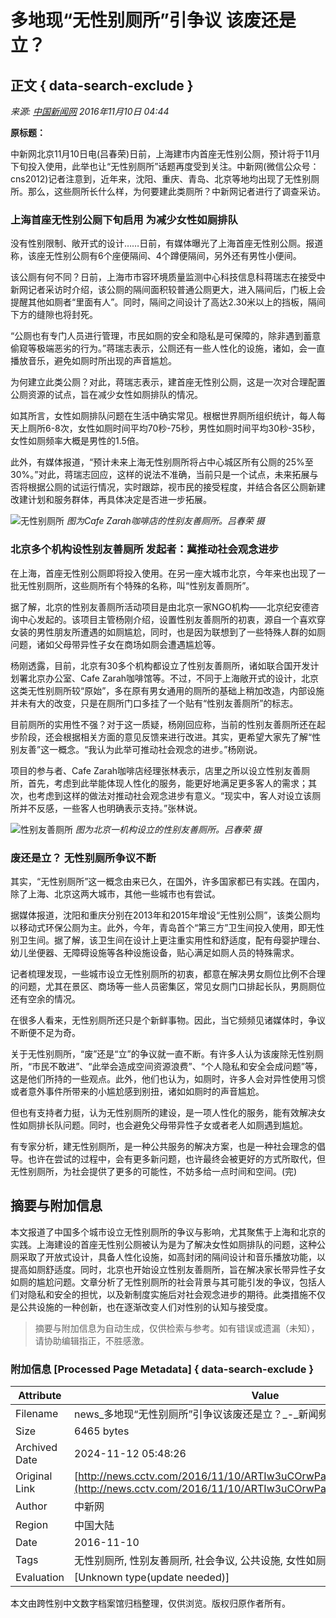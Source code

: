 # 多地现“无性别厕所”引争议 该废还是立？

## 正文 { data-search-exclude }


_来源: [中国新闻网](http://www.chinanews.com/sh/2016/11-10/8058295.shtml) 2016年11月10日 04:44_

**原标题：**

中新网北京11月10日电(吕春荣)日前，上海建市内首座无性别公厕，预计将于11月下旬投入使用，此举也让“无性别厕所”话题再度受到关注。中新网(微信公众号：cns2012)记者注意到，近年来，沈阳、重庆、青岛、北京等地均出现了无性别厕所。那么，这些厕所长什么样，为何要建此类厕所？中新网记者进行了调查采访。

### 上海首座无性别公厕下旬启用 为减少女性如厕排队

没有性别限制、敞开式的设计……日前，有媒体曝光了上海首座无性别公厕。报道称，该座无性别公厕有6个座便隔间、4个蹲便隔间，另外还有男性小便间。

该公厕有何不同？日前，上海市市容环境质量监测中心科技信息科蒋瑞志在接受中新网记者采访时介绍，该公厕的隔间面积较普通公厕更大，进入隔间后，门板上会提醒其他如厕者“里面有人”。同时，隔间之间设计了高达2.30米以上的挡板，隔间下方的缝隙也将封死。

“公厕也有专门人员进行管理，市民如厕的安全和隐私是可保障的，除非遇到蓄意偷窥等极端恶劣的行为。”蒋瑞志表示，公厕还有一些人性化的设施，诸如，会一直播放音乐，避免如厕时所出现的声音尴尬。

为何建立此类公厕？对此，蒋瑞志表示，建首座无性别公厕，这是一次对合理配置公厕资源的试点，旨在减少女性如厕排队的情况。

如其所言，女性如厕排队问题在生活中确实常见。根椐世界厕所组织统计，每人每天上厕所6-8次，女性如厕时间平均70秒-75秒，男性如厕时间平均30秒-35秒，女性如厕频率大概是男性的1.5倍。

此外，有媒体报道，“预计未来上海无性别厕所将占中心城区所有公厕的25%至30%。”对此，蒋瑞志回应，这样的说法不准确，当前只是一个试点，未来拓展与否将根据公厕的试运行情况，实时跟踪，视市民的接受程度，并结合各区公厕新建改建计划和服务群体，再具体决定是否进一步拓展。

![无性别厕所](http://p1.img.cctvpic.com/photoworkspace/contentimg/2016/11/10/2016111004435491453.jpg)
*图为Cafe Zarah咖啡店的性别友善厕所。吕春荣 摄*

### 北京多个机构设性别友善厕所 发起者：冀推动社会观念进步

在上海，首座无性别公厕即将投入使用。在另一座大城市北京，今年来也出现了一批无性别厕所，这些厕所有个特殊的名称，叫“性别友善厕所”。

据了解，北京的性别友善厕所活动项目是由北京一家NGO机构——北京纪安德咨询中心发起的。该项目主管杨刚介绍，设置性别友善厕所的初衷，源自一个喜欢穿女装的男性朋友所遭遇的如厕尴尬，同时，也是因为联想到了一些特殊人群的如厕问题，诸如父母带异性子女在商场如厕会遭遇尴尬等。

杨刚透露，目前，北京有30多个机构都设立了性别友善厕所，诸如联合国开发计划署北京办公室、Cafe Zarah咖啡馆等。不过，不同于上海敞开式的设计，北京这类无性别厕所较“原始”，多在原有男女通用的厕所的基础上稍加改造，内部设施并未有大的改变，只是在厕所门口多挂了一个贴有“性别友善厕所”的标志。

目前厕所的实用性不强？对于这一质疑，杨刚回应称，当前的性别友善厕所还在起步阶段，还会根据相关方面的意见反馈来进行改进。其实，更希望大家先了解“性别友善”这一概念。“我认为此举可推动社会观念的进步。”杨刚说。

项目的参与者、Cafe Zarah咖啡店经理张林表示，店里之所以设立性别友善厕所，首先，考虑到此举能体现人性化的服务，能更好地满足更多客人的需求；其次，也考虑到这样的做法对推动社会观念进步有意义。“现实中，客人对设立该厕所并不反感，一些客人也明确表示支持。”张林说。

![性别友善厕所](http://p1.img.cctvpic.com/photoworkspace/contentimg/2016/11/10/2016111004435454899.jpg)
*图为北京一机构设立的性别友善厕所。吕春荣 摄*

### 废还是立？ 无性别厕所争议不断

其实，“无性别厕所”这一概念由来已久，在国外，许多国家都已有实践。在国内，除了上海、北京这两大城市，其他一些城市也有尝试。

据媒体报道，沈阳和重庆分别在2013年和2015年增设“无性别公厕”，该类公厕均以移动式环保公厕为主。此外，今年，青岛首个“第三方”卫生间投入使用，即无性别卫生间。据了解，该卫生间在设计上更注重实用性和舒适度，配有母婴护理台、幼儿坐便器、无障碍设施等各种设施设备，贴心满足如厕人员的特殊需求。

记者梳理发现，一些城市设立无性别厕所的初衷，都意在解决男女厕位比例不合理的问题，尤其在景区、商场等一些人员密集区，常见女厕门口排起长队，男厕厕位还有空余的情况。

在很多人看来，无性别厕所还只是个新鲜事物。因此，当它频频见诸媒体时，争议不断便不足为奇。

关于无性别厕所，“废”还是“立”的争议就一直不断。有许多人认为该废除无性别厕所，“市民不敢进”、“此举会造成空间资源浪费”、“个人隐私和安全会成问题”等，这是他们所持的一些观点。此外，他们也认为，如厕时，许多人会对异性使用习惯或者意外事件所带来的小尴尬感到别扭，诸如如厕时的声音尴尬。

但也有支持者力挺，认为无性别厕所的建设，是一项人性化的服务，能有效解决女性如厕排长队问题。同时，也会避免父母带异性子女或者老人如厕遇到尴尬。

有专家分析，建无性别厕所，是一种公共服务的解决方案，也是一种社会理念的倡导。也许在尝试的过程中，会有更多新问题，也许最终会被更好的方式所取代，但无性别厕所，为社会提供了更多的可能性，不妨多给一点时间和空间。(完)
<!-- tcd_original_link http://news.cctv.com/2016/11/10/ARTIw3uCOrwPasvRF5zbIupI161110.shtml -->
## 摘要与附加信息

<!-- tcd_abstract -->
本文报道了中国多个城市设立无性别厕所的争议与影响，尤其聚焦于上海和北京的实践。上海建设的首座无性别公厕被认为是为了解决女性如厕排队的问题，这种公厕采取了开放式设计，具备人性化设施，如高封闭的隔间设计和音乐播放功能，以提高如厕舒适度。同时，北京也开始设立性别友善厕所，旨在解决家长带异性子女如厕的尴尬问题。文章分析了无性别厕所的社会背景与其可能引发的争议，包括人们对隐私和安全的担忧，以及新制度实施后对社会观念进步的期待。此类措施不仅是公共设施的一种创新，也在逐渐改变人们对性别的认知与接受度。
<!-- tcd_abstract_end -->

> 摘要与附加信息为自动生成，仅供检索与参考。如有错误或遗漏（未知），请协助编辑指正，不胜感激。

### 附加信息 [Processed Page Metadata] { data-search-exclude }

| Attribute       | Value                                  |
|-----------------|----------------------------------------|
| Filename        | news_多地现“无性别厕所”引争议该废还是立？_-_新闻频道-_央视网.md                             |
| Size            | 6465 bytes                           |
| Archived Date   | 2024-11-12 05:48:26                             |
| Original Link   | [http://news.cctv.com/2016/11/10/ARTIw3uCOrwPasvRF5zbIupI161110.shtml](http://news.cctv.com/2016/11/10/ARTIw3uCOrwPasvRF5zbIupI161110.shtml)                       |
| Author          | 中新网                               |
| Region          | 中国大陆                               |
| Date            | 2016-11-10                                 |
| Tags            | 无性别厕所, 性别友善厕所, 社会争议, 公共设施, 女性如厕问题, 性别认知                                 |
| Evaluation            | [Unknown type(update needed)]                                 |
<!-- tcd_table_end -->

本文由跨性别中文数字档案馆归档整理，仅供浏览。版权归原作者所有。

